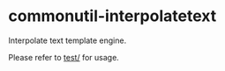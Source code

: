 # commonutil-interpolatetext

Interpolate text template engine.

Please refer to [test/](test/) for usage.
